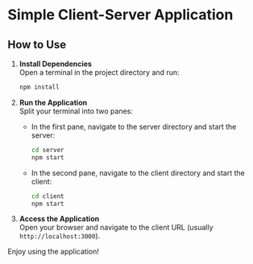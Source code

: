 # Simple Client-Server Application

## How to Use

1. **Install Dependencies**  
    Open a terminal in the project directory and run:
    ```bash
    npm install
    ```

2. **Run the Application**  
    Split your terminal into two panes:
    - In the first pane, navigate to the server directory and start the server:
      ```bash
      cd server
      npm start
      ```
    - In the second pane, navigate to the client directory and start the client:
      ```bash
      cd client
      npm start
      ```

3. **Access the Application**  
    Open your browser and navigate to the client URL (usually `http://localhost:3000`).

Enjoy using the application!